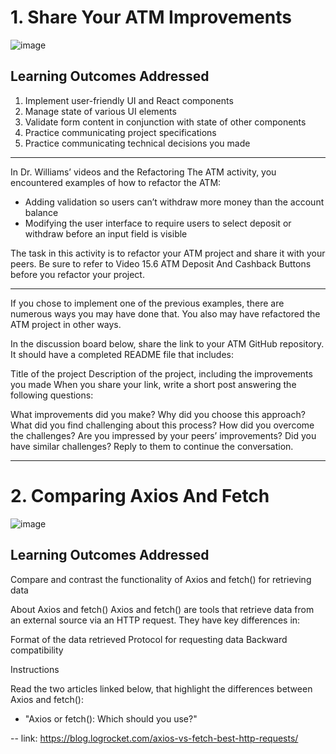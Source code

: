 # 1. Share Your ATM Improvements
![image](https://user-images.githubusercontent.com/105542222/216741156-30d2a098-8e40-461b-8dfa-dabbd958e0f6.png)

## Learning Outcomes Addressed
1. Implement user-friendly UI and React components
2. Manage state of various UI elements
3. Validate form content in conjunction with state of other components
4. Practice communicating project specifications 
5. Practice communicating technical decisions you made
-------------------------------------------------------

In Dr. Williams’ videos and the Refactoring The ATM activity, you encountered examples of how to refactor the ATM:

* Adding validation so users can’t withdraw more money than the account balance
* Modifying the user interface to require users to select deposit or withdraw before an input field is visible

The task in this activity is to refactor your ATM project and share it with your peers. Be sure to refer to Video 15.6 ATM Deposit And Cashback Buttons before you refactor your project.

-------------------------------------------------
If you chose to implement one of the previous examples, there are numerous ways you may have done that. You also may have refactored the ATM project in other ways. 

In the discussion board below, share the link to your ATM GitHub repository. It should have a completed README file that includes:

Title of the project
Description of the project, including the improvements you made
When you share your link, write a short post answering the following questions:

What improvements did you make?
Why did you choose this approach?
What did you find challenging about this process? How did you overcome the challenges?
Are you impressed by your peers’ improvements? Did you have similar challenges? Reply to them to continue the conversation.

------------------------------------

# 2. Comparing Axios And Fetch
![image](https://user-images.githubusercontent.com/105542222/216741156-30d2a098-8e40-461b-8dfa-dabbd958e0f6.png)

## Learning Outcomes Addressed
Compare and contrast the functionality of Axios and fetch() for retrieving data

About Axios and fetch() 
Axios and fetch() are tools that retrieve data from an external source via an HTTP request. They have key differences in: 

Format of the data retrieved
Protocol for requesting data
Backward compatibility 

Instructions

Read the two articles linked below, that highlight the differences between Axios and fetch():

* "Axios or fetch(): Which should you use?"

-- link: https://blog.logrocket.com/axios-vs-fetch-best-http-requests/

